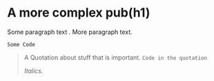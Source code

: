 # A more complex pub(h1)

Some paragraph text . More paragraph text.

`Some Code`

> A Quotation about stuff that is important. `Code in the quotation`
>
> *Italics.*
